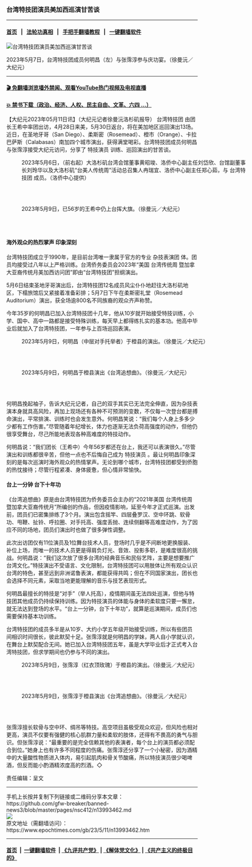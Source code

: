 ### 台湾特技团演员美加西巡演甘苦谈
------------------------

#### [首页](https://github.com/gfw-breaker/banned-news3/blob/master/README.md) &nbsp;&nbsp;|&nbsp;&nbsp; [法轮功真相](https://github.com/begood0513/basic/blob/master/README.md)  &nbsp;&nbsp;|&nbsp;&nbsp; [手把手翻墙教程](https://github.com/gfw-breaker/guides/wiki)  &nbsp;&nbsp;|&nbsp;&nbsp; [一键翻墙软件](https://github.com/gfw-breaker/nogfw/blob/master/README.md)  



<div><img alt="台湾特技团演员美加西巡演甘苦谈" class="attachment-djy_600_400 size-djy_600_400 wp-post-image" src="https://i.epochtimes.com/assets/uploads/2023/05/id13993474-28fd8296c84ac707f0cf000111dded19-600x400.jpg"/>
<div class="caption">
 <p>
  2023年5月7日，台湾特技团成员何明昌（左）与张霈淳参与庆功宴。（徐曼沅／大纪元）
 </p>
</div></div><hr/>

#### [ 🎬  免翻墙浏览墙外禁闻、观看YouTube热门视频及电视直播](https://github.com/gfw-breaker/HelloWorld)

#### [ 💥  禁书下载（政治、经济、人权、民主自由、文革、六四 ...）](https://github.com/gfw-breaker/books/blob/master/README.md)

<div><p>
 【大纪元2023年05月11日讯】（大纪元记者徐曼沅洛杉矶报导）
 <ok href="https://www.epochtimes.com/gb/tag/%E5%8F%B0%E6%B9%BE%E7%89%B9%E6%8A%80%E5%9B%A2.html">
  台湾特技团
 </ok>
 由团长王希中率团出访，4月28日来美，5月30日返台，将在美加地区巡回演出13场。近日，在圣地牙哥（San Diego）、柔斯密（Rosemead）、橙市（Orange）、卡拉巴萨斯（Calabasas）南加四个城市演出，获得满堂喝彩。台湾特技团成员何明昌与张霈淳接受大纪元访问，分享了
 <ok href="https://www.epochtimes.com/gb/tag/%E7%89%B9%E6%8A%80%E6%BC%94%E5%91%98.html">
  特技演员
 </ok>
 训练、巡回演出的甘苦谈。
</p>
<figure aria-describedby="caption-attachment-13993477" class="wp-caption aligncenter" id="attachment_13993477" style="width: 600px">
 <ok href="https://i.epochtimes.com/assets/uploads/2023/05/id13993477-cd787a257a62e633755dacb86b9ffdbc.jpg" target="_blank">
  <img alt="" class="size-large wp-image-13993477" src="https://i.epochtimes.com/assets/uploads/2023/05/id13993477-cd787a257a62e633755dacb86b9ffdbc-600x376.jpg"/>
 </ok>
 <br/><figcaption class="wp-caption-text" id="caption-attachment-13993477">
  2023年5月6日，（前右起）大洛杉矶台湾会馆董事黄昭竣、洛侨中心副主任刘岱欣、台馆副董事长刘玲华以及大洛杉矶“台美人传统周”活动总召集人冉瑞宜、洛侨中心副主任郑心茹，与
  <ok href="https://www.epochtimes.com/gb/tag/%E5%8F%B0%E6%B9%BE%E7%89%B9%E6%8A%80%E5%9B%A2.html">
   台湾特技团
  </ok>
  成员。（洛侨中心提供）
 </figcaption><br/>
</figure><br/>
<figure aria-describedby="caption-attachment-13993497" class="wp-caption aligncenter" id="attachment_13993497" style="width: 600px">
 <ok href="https://i.epochtimes.com/assets/uploads/2023/05/id13993497-fc8dc0e52a357f47623302f0c3eb436e.jpg" target="_blank">
  <img alt="" class="size-large wp-image-13993497" src="https://i.epochtimes.com/assets/uploads/2023/05/id13993497-fc8dc0e52a357f47623302f0c3eb436e-600x375.jpg"/>
 </ok>
 <br/><figcaption class="wp-caption-text" id="caption-attachment-13993497">
  2023年5月9日，已56岁的王希中仍上台挥大旗。（徐曼沅／大纪元）
 </figcaption><br/>
</figure><br/>
<h4>
 海外观众的热烈掌声 印象深刻
</h4>
<p>
 台湾特技团成立于1990年，是目前台湾唯一隶属于官方的专业
 <ok href="https://www.epochtimes.com/gb/tag/%E6%9D%82%E6%8A%80%E8%A1%A8%E6%BC%94%E5%9B%A2.html">
  杂技表演团
 </ok>
 体。团员均接受过八年以上严格训练。台湾侨务委员会2023年“美国
 <ok href="https://www.epochtimes.com/gb/tag/%E5%8F%B0%E6%B9%BE%E4%BC%A0%E7%BB%9F%E5%91%A8.html">
  台湾传统周
 </ok>
 暨加拿大亚裔传统月美加西访问团”即由“台湾特技团”担纲演出。
</p>
<p>
 5月6日结束圣地牙哥演出后，台湾特技团12名成员风尘仆仆地赶往大洛杉矶地区，下榻旅馆后又紧接着准备彩排；5月7日下午在柔斯密礼堂（Rosemead Auditorium）演出，获全场逾800名不同族裔的观众齐声称赞。
</p>
<p>
 今年35岁的何明昌已加入台湾特技团十几年，他从10岁就开始接受特技训练，小学、国中、高中一路都是接受特殊训练，每天早上都得练扎实的基本功。他高中毕业后就加入了台湾特技团，一年参与上百场巡回表演。
</p>
<figure aria-describedby="caption-attachment-13993478" class="wp-caption aligncenter" id="attachment_13993478" style="width: 600px">
 <ok href="https://i.epochtimes.com/assets/uploads/2023/05/id13993478-5068764d0368ea06b29c3a1306feabe1.jpg" target="_blank">
  <img alt="" class="size-large wp-image-13993478" src="https://i.epochtimes.com/assets/uploads/2023/05/id13993478-5068764d0368ea06b29c3a1306feabe1-600x375.jpg"/>
 </ok>
 <br/><figcaption class="wp-caption-text" id="caption-attachment-13993478">
  2023年5月9日，何明昌（中层对手托举者）于橙县的演出。（徐曼沅／大纪元）
 </figcaption><br/>
</figure><br/>
<figure aria-describedby="caption-attachment-13993480" class="wp-caption aligncenter" id="attachment_13993480" style="width: 600px">
 <ok href="https://i.epochtimes.com/assets/uploads/2023/05/id13993480-96791692b51581fe6bbe6a5fb837a559.jpg" target="_blank">
  <img alt="" class="size-large wp-image-13993480" src="https://i.epochtimes.com/assets/uploads/2023/05/id13993480-96791692b51581fe6bbe6a5fb837a559-600x375.jpg"/>
 </ok>
 <br/><figcaption class="wp-caption-text" id="caption-attachment-13993480">
  2023年5月9日，何明昌于橙县演出《台湾追想曲》。（徐曼沅／大纪元）
 </figcaption><br/>
</figure><br/>
<p>
 何明昌挽起袖子，告诉大纪元记者，自己的双手其实已无法完全伸直，因为杂技表演本身就具高风险，再加上现场还有各种不可预测的变数，不仅每一次登台都是搏命演出，平常排演、训练时也会发生意外。何明昌笑说：“我们每个人身上多多少少都有工作伤害。”尽管随着年纪增长，体力也逐渐无法负荷高强度的动作，但他仍很享受舞台，尽己所能地表现各种高难度的特技动作。
</p>
<p>
 何明昌说：“我们团长（王希中）今年56岁都还在台上，我还可以表演很久。”尽管演出和训练都很辛苦，但他一点也不后悔自己成为
 <ok href="https://www.epochtimes.com/gb/tag/%E7%89%B9%E6%8A%80%E6%BC%94%E5%91%98.html">
  特技演员
 </ok>
 。最让何明昌印象深刻的是每次巡演时海外观众的热情掌声。无论到哪个城市，台湾特技团都受到侨胞的热忱接待；尽管行程紧凑、身体疲惫，但心情非常愉快。
</p>
<h4>
 台上一分钟 台下十年功
</h4>
<p>
 《台湾追想曲》原是由台湾特技团为侨务委员会主办的“2021年美国
 <ok href="https://www.epochtimes.com/gb/tag/%E5%8F%B0%E6%B9%BE%E4%BC%A0%E7%BB%9F%E5%91%A8.html">
  台湾传统周
 </ok>
 暨加拿大亚裔传统月”所编创的作品，但因疫情影响，延至今年才正式巡演。出发前，团员们已密集排练了3个月。演出包含摇竿、四层叠罗汉、空中环跳、软骨功、甩鞭、扯铃、呼拉圈、对手托高、强度丢抛、连续侧翻等高难度动作，为了因应不同的场地，团员们演出时也做了很多弹性调整。
</p>
<p>
 此次出访团仅有11位演员及1位舞台技术人员，登场时几乎是不间断地更换服装、补位上场，而唯一的技术人员更是得肩负灯光、音效、投影多职，是难度很高的挑战。何明昌说：“我们这次放了很多台湾的经典音乐和民俗艺阵，主要是想要推广台湾文化。”特技演出不受语言、文化限制，台湾特技团可以用肢体让所有观众认识台湾的特色，甚至远到非洲诺鲁表演，都能获得共鸣；但在不同国家演出，团长也会选择不同元素，采取当地更能理解的音乐与技艺表现形式。
</p>
<p>
 何明昌最擅长的特技是“对手”（举人托高），疫情期间虽无法四处巡演，但他与特技团其他成员仍持续保持训练。因为特技演员的体能与身体的柔软度只要一懈怠，就无法达到登场的水平。“台上一分钟，台下十年功”，就算是巡演期间，成员们也需要保持基本功训练。
</p>
<p>
 台湾特技团的成员多半是从10岁、大约小学五年级开始接受训练，所以有些团员间相识时间很长，彼此默契十足。张霈淳就是何明昌的学妹，两人自小学就认识，在舞台上默契配合无间。她已加入台湾特技团五年，虽是大学毕业后才正式考入台湾特技团，但求学期间也仍参与不同的演出。
</p>
<figure aria-describedby="caption-attachment-13993482" class="wp-caption aligncenter" id="attachment_13993482" style="width: 600px">
 <ok href="https://i.epochtimes.com/assets/uploads/2023/05/id13993482-44f6bfa15e85ee3c362c94a4b9b06716.jpg" target="_blank">
  <img alt="" class="size-large wp-image-13993482" src="https://i.epochtimes.com/assets/uploads/2023/05/id13993482-44f6bfa15e85ee3c362c94a4b9b06716-600x375.jpg"/>
 </ok>
 <br/><figcaption class="wp-caption-text" id="caption-attachment-13993482">
  2023年5月9日，张霈淳（红衣顶玫瑰）于橙县的演出。（徐曼沅／大纪元）
 </figcaption><br/>
</figure><br/>
<figure aria-describedby="caption-attachment-13993483" class="wp-caption aligncenter" id="attachment_13993483" style="width: 600px">
 <ok href="https://i.epochtimes.com/assets/uploads/2023/05/id13993483-9b1336224a0ed4bd2ce916ae5b947835.jpg" target="_blank">
  <img alt="" class="size-large wp-image-13993483" src="https://i.epochtimes.com/assets/uploads/2023/05/id13993483-9b1336224a0ed4bd2ce916ae5b947835-600x376.jpg"/>
 </ok>
 <br/><figcaption class="wp-caption-text" id="caption-attachment-13993483">
  2023年5月9日，张霈淳于橙县演出《台湾追想曲》。（徐曼沅／大纪元）
 </figcaption><br/>
</figure><br/>
<p>
 张霈淳擅长软骨与空中环、绸吊等特技。高空项目虽极受观众欢迎，但风险也相对更高，演员不仅要有强健的核心肌群力量和柔软的肢体，还得有不畏高的勇气与胆识。但张霈淳说：“最重要的是完全信赖其他的表演者，每个台上的演员都必须配合到位。”她身上也有许多不同程度的伤痛。张霈淳还分享了一个小秘密，因为酒精中的大量酸性物质进入体内，易引起肌肉和骨关节酸痛，所以特技演员很少喝啤酒，但反而能小酌酒精浓度高的烈酒。◇
</p>
<p>
 责任编辑：呈文
</p>
</div>
<hr/>
手机上长按并复制下列链接或二维码分享本文章：<br/>
https://github.com/gfw-breaker/banned-news3/blob/master/pages/nsc412/n13993462.md <br/>
<a href='https://github.com/gfw-breaker/banned-news3/blob/master/pages/nsc412/n13993462.md'><img src='https://github.com/gfw-breaker/banned-news3/blob/master/pages/nsc412/n13993462.md.png'/></a> <br/>
原文地址（需翻墙访问）：https://www.epochtimes.com/gb/23/5/11/n13993462.htm


------------------------
#### [首页](https://github.com/gfw-breaker/banned-news3/blob/master/README.md) &nbsp;|&nbsp; [一键翻墙软件](https://github.com/gfw-breaker/nogfw/blob/master/README.md) &nbsp;| [《九评共产党》](https://github.com/gfw-breaker/9ping.md/blob/master/README.md#九评之一评共产党是什么) | [《解体党文化》](https://github.com/gfw-breaker/jtdwh.md/blob/master/README.md) | [《共产主义的终极目的》](https://github.com/gfw-breaker/gczydzjmd.md/blob/master/README.md)


<img src='http://gfw-breaker.win/banned-news3/pages/nsc412/n13993462.md' width='0px' height='0px'/>